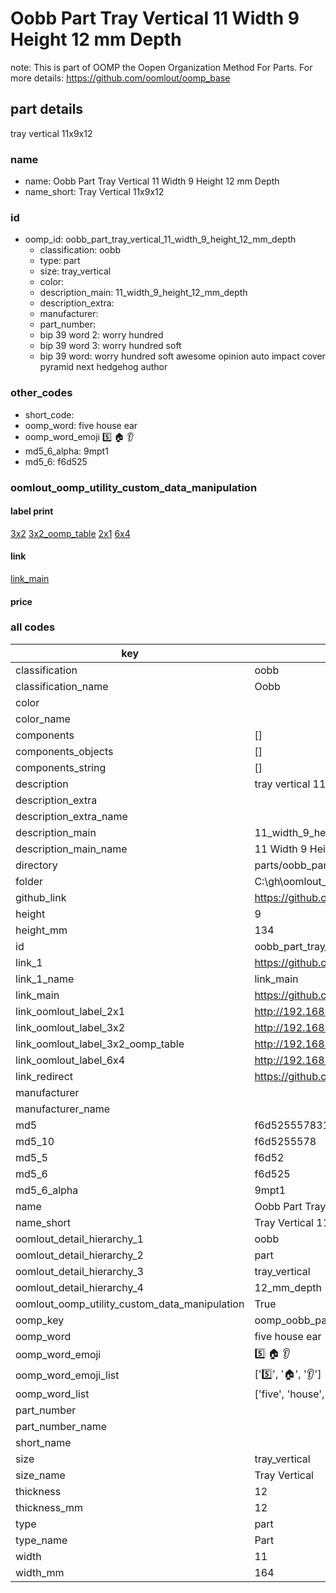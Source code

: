# Oobb Part Tray Vertical 11 Width 9 Height 12 mm Depth  

note: This is part of OOMP the Oopen Organization Method For Parts. For more details: https://github.com/oomlout/oomp_base

##  part details
  



tray vertical 11x9x12



### name
* name: Oobb Part Tray Vertical 11 Width 9 Height 12 mm Depth
* name_short: Tray Vertical 11x9x12 
### id
* oomp_id: oobb_part_tray_vertical_11_width_9_height_12_mm_depth
  * classification: oobb
  * type: part
  * size: tray_vertical
  * color: 
  * description_main: 11_width_9_height_12_mm_depth
  * description_extra: 
  * manufacturer: 
  * part_number: 
  * bip 39 word 2: worry hundred
  * bip 39 word 3: worry hundred soft
  * bip 39 word: worry hundred soft awesome opinion auto impact cover pyramid next hedgehog author

### other_codes
* short_code: 
* oomp_word: five house ear
* oomp_word_emoji :five: :house: :ear:
* md5_6_alpha: 9mpt1
* md5_6: f6d525






### oomlout_oomp_utility_custom_data_manipulation
#### label print
[3x2](http://192.168.1.245:1112/?label=oomp%209mpt1)
[3x2_oomp_table](http://192.168.1.108:1112/?label=oomp%209mpt1)
[2x1](http://192.168.1.242:1112/?label=oomp%209mpt1)
[6x4](http://192.168.1.55:1112/?label=oomp%209mpt1)    

#### link

[link_main](https://github.com/oomlout/oomlout_oobb_version_4_generated_parts/tree/main/navigation_oomp/oobb/part/tray_vertical/11_width_9_height_12_mm_depth/part)                              

#### price







### all codes 
| key | value |  
| --- | --- |  
| classification | oobb |  
| classification_name | Oobb |  
| color |  |  
| color_name |  |  
| components | [] |  
| components_objects | [] |  
| components_string | [] |  
| description | tray vertical 11x9x12 |  
| description_extra |  |  
| description_extra_name |  |  
| description_main | 11_width_9_height_12_mm_depth |  
| description_main_name | 11 Width 9 Height 12 mm Depth |  
| directory | parts/oobb_part_tray_vertical_11_width_9_height_12_mm_depth |  
| folder | C:\gh\oomlout_oobb_version_4_generated_parts\parts\oobb_part_tray_vertical_11_width_9_height_12_mm_depth |  
| github_link | https://github.com/oomlout/oomlout_oomp_part_src/tree/main/parts/oobb_part_tray_vertical_11_width_9_height_12_mm_depth |  
| height | 9 |  
| height_mm | 134 |  
| id | oobb_part_tray_vertical_11_width_9_height_12_mm_depth |  
| link_1 | https://github.com/oomlout/oomlout_oobb_version_4_generated_parts/tree/main/navigation_oomp/oobb/part/tray_vertical/11_width_9_height_12_mm_depth/part |  
| link_1_name | link_main |  
| link_main | https://github.com/oomlout/oomlout_oobb_version_4_generated_parts/tree/main/navigation_oomp/oobb/part/tray_vertical/11_width_9_height_12_mm_depth/part |  
| link_oomlout_label_2x1 | http://192.168.1.242:1112/?label=oomp%209mpt1 |  
| link_oomlout_label_3x2 | http://192.168.1.245:1112/?label=oomp%209mpt1 |  
| link_oomlout_label_3x2_oomp_table | http://192.168.1.108:1112/?label=oomp%209mpt1 |  
| link_oomlout_label_6x4 | http://192.168.1.55:1112/?label=oomp%209mpt1 |  
| link_redirect | https://github.com/oomlout/oomlout_oobb_version_4_generated_parts/tree/main/parts/oobb_tray_vertical_11_09_12 |  
| manufacturer |  |  
| manufacturer_name |  |  
| md5 | f6d5255578318e383e4db1099c9bcfee |  
| md5_10 | f6d5255578 |  
| md5_5 | f6d52 |  
| md5_6 | f6d525 |  
| md5_6_alpha | 9mpt1 |  
| name | Oobb Part Tray Vertical 11 Width 9 Height 12 mm Depth |  
| name_short | Tray Vertical 11x9x12  |  
| oomlout_detail_hierarchy_1 | oobb |  
| oomlout_detail_hierarchy_2 | part |  
| oomlout_detail_hierarchy_3 | tray_vertical |  
| oomlout_detail_hierarchy_4 | 12_mm_depth |  
| oomlout_oomp_utility_custom_data_manipulation | True |  
| oomp_key | oomp_oobb_part_tray_vertical_11_width_9_height_12_mm_depth |  
| oomp_word | five house ear |  
| oomp_word_emoji | :five: :house: :ear: |  
| oomp_word_emoji_list | [':five:', ':house:', ':ear:'] |  
| oomp_word_list | ['five', 'house', 'ear'] |  
| part_number |  |  
| part_number_name |  |  
| short_name |  |  
| size | tray_vertical |  
| size_name | Tray Vertical |  
| thickness | 12 |  
| thickness_mm | 12 |  
| type | part |  
| type_name | Part |  
| width | 11 |  
| width_mm | 164 |  
